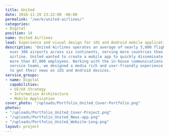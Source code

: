 ```yaml
---
title: United
date: 2016-11-20 23:22:00 -06:00
permalink: "/work/united-airlines/"
categories:
- Digital
position: 14
name: United Airlines
lead: Experience and visual design for iOS and Android mobile application.
description: 'United Airlines operates an average of nearly 5,000 flights a day to
  over 300 airports across six continents, serving more countries than any other U.S.
  airline. United wanted to create a mobile app to quickly disseminate news to its
  more than 87,000 employees. Working with the in-house communications and creative
  service teams, we designed a media rich and user-friendly experience for employees
  to get their news on iOS and Android devices. '
service_groups:
- name: Digital
  capabilities:
  - UI/UX Strategy
  - Information Architecture
  - Mobile Application
cover_photo: "/uploads/Portfolio_United_Cover-Portfolio.png"
photos:
- "/uploads/Portfolio_United_Cover-Project.png"
- "/uploads/Portfolio_United_News-app.png"
- "/uploads/Portfolio_United_Website-Long.png"
layout: project
---
```



